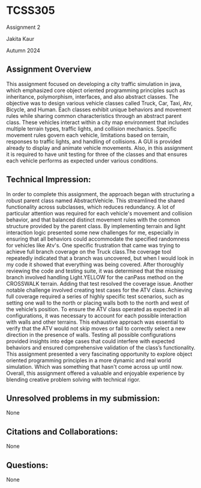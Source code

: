 # TCSS305

Assignment 2

Jakita Kaur

Autumn 2024

## Assignment Overview
This assignment focused on developing a city traffic simulation in java, which
emphasized core object oriented programming principles such as inheritance,
polymorphism, interfaces, and also abstract classes. The objective was to
design various vehicle classes called Truck, Car, Taxi, Atv, Bicycle, and Human.
Each classes exhibit unique behaviors and movement rules while sharing common
characteristics through an abstract parent class. These vehicles interact
within a city map environment that includes multiple terrain types, traffic
lights, and collision mechanics. Specific movement rules govern each vehicle,
limitations based on terrain, responses to traffic lights, and handling of
collisions. A GUI is provided already to display and animate vehicle movements.
Also, in this assignment it is required to have unit testing for three of
the classes and that ensures each vehicle performs as expected under
various conditions.


## Technical Impression:
In order to complete this assignment, the approach began with structuring
a robust parent class named AbstractVehicle. This streamlined the shared
functionality across subclasses, which reduces redundancy.
A lot of particular attention was required for each vehicle's movement and collision
behavior, and that balanced distinct movement rules with the common
structure provided by the parent class. By implementing terrain and light
interaction logic presented some new challenges for me, especially in
ensuring that all behaviors could accommodate the specified randomness
for vehicles like Atv's. One specific frustration that came was trying
to achieve full branch coverage on the Truck class.The coverage tool
repeatedly indicated that a branch was uncovered, but when I would look
in my code it showed that everything was being covered. After thoroughly
reviewing the code and testing suite, it was determined that the missing
branch involved handling Light.YELLOW for the canPass method on the
CROSSWALK terrain. Adding that test resolved the coverage issue. Another notable
challenge involved creating test cases for the ATV class. Achieving full coverage 
required a series of highly specific test scenarios, such as setting one wall to the 
north or placing walls both to the north and west of the vehicle’s position. To ensure 
the ATV class operated as expected in all configurations, it was necessary to account
for each possible interaction with walls and other terrains. This exhaustive approach
was essential to verify that the ATV would not skip moves or fail to correctly select
a new direction in the presence of walls. Testing all possible configurations provided
insights into edge cases that could interfere with expected behaviors and ensured 
comprehensive validation of the class’s functionality. This assignment presented a very fascinating 
opportunity to explore object oriented programming principles in a more dynamic and real
world simulation. Which was something that hasn't come across up until now. Overall, this assignment offered a valuable and enjoyable experience by
blending creative problem solving with technical rigor.



## Unresolved problems in my submission:
None

## Citations and Collaborations:
None

## Questions:
None
